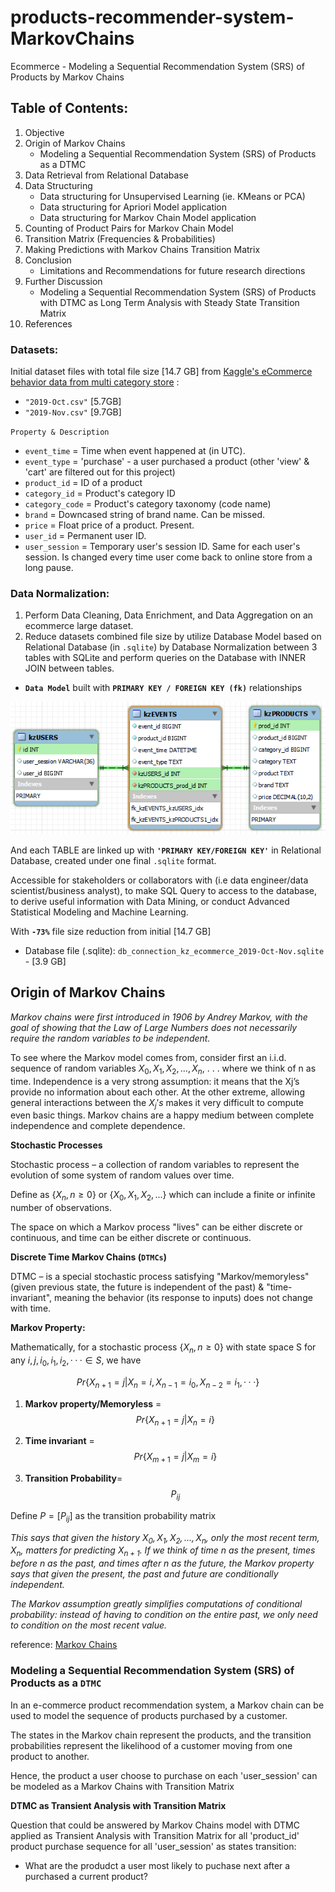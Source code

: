# products-recommender-system-MarkovChains
Ecommerce - Modeling a Sequential Recommendation System (SRS) of Products by Markov Chains

## **Table of Contents**:

1. Objective 
2. Origin of Markov Chains
    - Modeling a Sequential Recommendation System (SRS) of Products as a DTMC
3. Data Retrieval from Relational Database
4. Data Structuring
    - Data structuring for Unsupervised Learning (ie. KMeans or PCA)
    - Data structuring for Apriori Model application
    - Data structuring for Markov Chain Model application
4. Counting of Product Pairs for Markov Chain Model
5. Transition Matrix (Frequencies & Probabilities)
6. Making Predictions with Markov Chains Transition Matrix 
6. Conclusion
    - Limitations and Recommendations for future research directions
7. Further Discussion 
    - Modeling a Sequential Recommendation System (SRS) of Products with DTMC as Long Term Analysis with Steady State Transition Matrix
8. References

### **Datasets:**

Initial dataset files with total file size [14.7 GB] from [Kaggle's eCommerce behavior data from multi category store](https://www.kaggle.com/datasets/mkechinov/ecommerce-behavior-data-from-multi-category-store)
:
- `"2019-Oct.csv"` [5.7GB]
- `"2019-Nov.csv"` [9.7GB]

`Property & Description`

- `event_time` = Time when event happened at (in UTC).
- `event_type` = 'purchase' - a user purchased a product (other 'view' & 'cart' are filtered out for this project)
- `product_id` = ID of a product
- `category_id` = Product's category ID
- `category_code` = Product's category taxonomy (code name)
- `brand` = Downcased string of brand name. Can be missed.
- `price` = Float price of a product. Present.
- `user_id` = Permanent user ID.
- `user_session` = Temporary user's session ID. Same for each user's session. Is changed every time user come back to online store from a long pause.

### **Data Normalization:**
1. Perform Data Cleaning, Data Enrichment, and Data Aggregation on an ecommerce large dataset. 
2. Reduce datasets combined file size by utilize Database Model based on Relational Database (in `.sqlite`) by Database Normalization between 3 tables with SQLite and perform queries on the Database with INNER JOIN between tables.

- **`Data Model`** built with **`PRIMARY KEY / FOREIGN KEY (fk)`** relationships​

![](kz_Database_Schema.png)

And each TABLE are linked up with **`'PRIMARY KEY/FOREIGN KEY'`** in Relational Database, created under one final `.sqlite` format. 

Accessible for stakeholders or collaborators with (i.e data engineer/data scientist/business analyst), to make SQL Query to access to the database, to derive useful information with Data Mining, or conduct Advanced Statistical Modeling and Machine Learning.

With **`-73%`** file size reduction from initial [14.7 GB]
- Database file (.sqlite): `db_connection_kz_ecommerce_2019-Oct-Nov.sqlite `- [3.9 GB]

## **Origin of Markov Chains**

*Markov chains were first introduced in 1906 by Andrey Markov, with the goal of showing that the Law of Large Numbers does not necessarily require the random variables to be independent.*

To see where the Markov model comes from, consider first an i.i.d. sequence of random variables $X_{0}, X_{1}, X_{2}, . . . , X_{n}$, . . . where we think of n as time. Independence is a very strong assumption: it means that the Xj’s provide no information about each other. At the other extreme, allowing general interactions between the $X_{j}
’s$ makes it very difficult to compute even basic things. Markov chains are a happy medium between complete independence and complete dependence.


**Stochastic Processes**

Stochastic process – a collection of random variables to represent the evolution of some system of random values over time. 

Define as $\{ {X_{n}, n \ge 0} \}$ or $\{ X_{0}, X_{1}, X_{2}, ... \}$ which can include a finite or infinite number of observations.

The space on which a Markov process "lives" can be either discrete or continuous, and time can be either discrete or continuous.

**Discrete Time Markov Chains (`DTMCs`)**

DTMC – is a special stochastic process satisfying "Markov/memoryless" (given previous state, the future is independent of the past) & "time-invariant", meaning the behavior (its response to inputs) does not change with time.

**Markov Property:**

Mathematically, for a stochastic process $\{ {X_{n}, n \ge 0} \}$ with state space S for any ${i, j, i_{0}, i_{1}, i_{2}, ··· \in S}$, we have 

$$Pr\{X_{n+1} = j|X_{n} = i, X_{n-1} = i_{0}, X_{n-2} = i_{1}, ···\}$$

1. **Markov property/Memoryless**
= $$Pr\{X_{n+1} = j|X_{n} = i\}$$

2. **Time invariant**
= $$Pr\{X_{m+1} = j|X_{m} = i\}$$ 
 
3. **Transition Probability**= 
$$P_{ij}$$


Define $P = [P_{ij}]$ as the transition probability matrix

*This says that given the history $X_{0}, X_{1}, X_{2}, . . . , X_{n}$, only the most recent term, $X_{n}$, matters for predicting $X_{n+1}$. If we think of time n as the present, times before n as the past, and times after n as the future, the Markov property says that given the present, the past and future are conditionally independent.*

*The Markov assumption greatly simplifies computations of conditional probability: instead of having to condition on the entire past, we only need to condition on the most recent value.*

reference: [Markov Chains](https://projects.iq.harvard.edu/files/stat110/files/markov_chains_handout.pdf)


### **Modeling a Sequential Recommendation System (SRS) of Products as a `DTMC`**

In an e-commerce product recommendation system, a Markov chain can be used to model the sequence of products purchased by a customer. 

The states in the Markov chain represent the products, and the transition probabilities represent the likelihood of a customer moving from one product to another. 

Hence, the product a user choose to purchase on each 'user_session' can be modeled as a Markov Chains with Transition Matrix

**DTMC as Transient Analysis with Transition Matrix**

Question that could be answered by Markov Chains model with DTMC applied as Transient Analysis with Transition Matrix for all 'product_id' product purchase sequence for all 'user_session' as states transition:

- What are the produdct a user most likely to puchase next after a purchased a current product?
